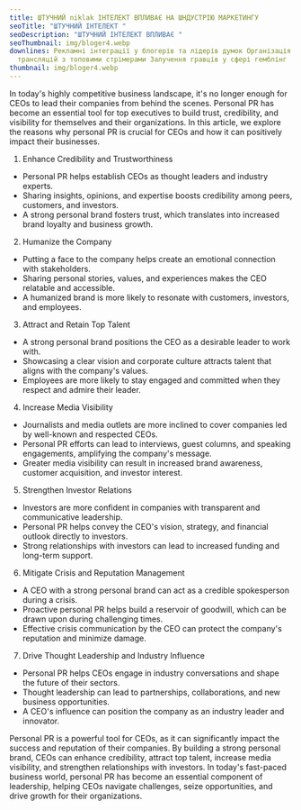 ```yaml
---
title: ШТУЧНИЙ niklak ІНТЕЛЕКТ ВПЛИВАЄ НА ШНДУСТРІЮ МАРКЕТИНГУ
seoTitle: "ШТУЧНИЙ ІНТЕЛЕКТ "
seoDescription: "ШТУЧНИЙ ІНТЕЛЕКТ ВПЛИВАЄ "
seoThumbnail: img/bloger4.webp
downlines: Рекламні інтеграції у блогерів та лідерів думок Організація онлайн
  трансляцій з топовими стрімерами Залучення гравців у сфері гемблінг
thumbnail: img/bloger4.webp
---
```

In today's highly competitive business landscape, it's no longer enough for CEOs to lead their companies from behind the scenes. Personal PR has become an essential tool for top executives to build trust, credibility, and visibility for themselves and their organizations. In this article, we explore the reasons why personal PR is crucial for CEOs and how it can positively impact their businesses.

1. Enhance Credibility and Trustworthiness

* Personal PR helps establish CEOs as thought leaders and industry experts.
* Sharing insights, opinions, and expertise boosts credibility among peers, customers, and investors.
* A strong personal brand fosters trust, which translates into increased brand loyalty and business growth.

2. Humanize the Company

* Putting a face to the company helps create an emotional connection with stakeholders.
* Sharing personal stories, values, and experiences makes the CEO relatable and accessible.
* A humanized brand is more likely to resonate with customers, investors, and employees.

3. Attract and Retain Top Talent

* A strong personal brand positions the CEO as a desirable leader to work with.
* Showcasing a clear vision and corporate culture attracts talent that aligns with the company's values.
* Employees are more likely to stay engaged and committed when they respect and admire their leader.

4. Increase Media Visibility

* Journalists and media outlets are more inclined to cover companies led by well-known and respected CEOs.
* Personal PR efforts can lead to interviews, guest columns, and speaking engagements, amplifying the company's message.
* Greater media visibility can result in increased brand awareness, customer acquisition, and investor interest.

5. Strengthen Investor Relations

* Investors are more confident in companies with transparent and communicative leadership.
* Personal PR helps convey the CEO's vision, strategy, and financial outlook directly to investors.
* Strong relationships with investors can lead to increased funding and long-term support.

6. Mitigate Crisis and Reputation Management

* A CEO with a strong personal brand can act as a credible spokesperson during a crisis.
* Proactive personal PR helps build a reservoir of goodwill, which can be drawn upon during challenging times.
* Effective crisis communication by the CEO can protect the company's reputation and minimize damage.

7. Drive Thought Leadership and Industry Influence

* Personal PR helps CEOs engage in industry conversations and shape the future of their sectors.
* Thought leadership can lead to partnerships, collaborations, and new business opportunities.
* A CEO's influence can position the company as an industry leader and innovator.

Personal PR is a powerful tool for CEOs, as it can significantly impact the success and reputation of their companies. By building a strong personal brand, CEOs can enhance credibility, attract top talent, increase media visibility, and strengthen relationships with investors. In today's fast-paced business world, personal PR has become an essential component of leadership, helping CEOs navigate challenges, seize opportunities, and drive growth for their organizations.
